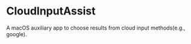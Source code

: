 # CloudInputAssist

A macOS auxiliary app to choose results from cloud input methods(e.g., google).
